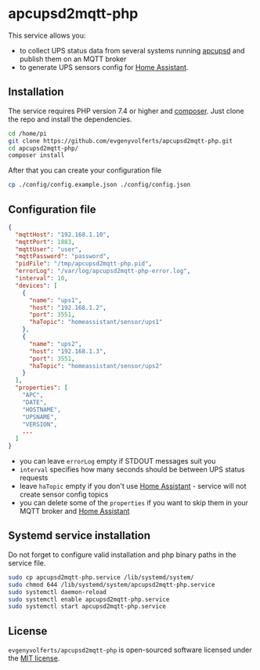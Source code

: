 # apcupsd2mqtt-php

This service allows you:
- to collect UPS status data from several systems running [apcupsd](http://www.apcupsd.org/) and publish them on an MQTT broker 
- to generate UPS sensors config for [Home Assistant](https://www.home-assistant.io).

## Installation

The service requires PHP version 7.4 or higher and [composer](https://getcomposer.org/download/). Just clone the repo and install the dependencies.

```bash
cd /home/pi
git clone https://github.com/evgenyvolferts/apcupsd2mqtt-php.git
cd apcupsd2mqtt-php/
composer install
```
After that you can create your configuration file
```bash
cp ./config/config.example.json ./config/config.json
```
## Configuration file
```json
{
  "mqttHost": "192.168.1.10",
  "mqttPort": 1883,
  "mqttUser": "user",
  "mqttPassword": "password",
  "pidFile": "/tmp/apcupsd2mqtt-php.pid",
  "errorLog": "/var/log/apcupsd2mqtt-php-error.log",
  "interval": 10,
  "devices": [
    {
      "name": "ups1",
      "host": "192.168.1.2",
      "port": 3551,
      "haTopic": "homeassistant/sensor/ups1"
    },
    {
      "name": "ups2",
      "host": "192.168.1.3",
      "port": 3551,
      "haTopic": "homeassistant/sensor/ups2"
    }
  ],
  "properties": [
    "APC",
    "DATE",
    "HOSTNAME",
    "UPSNAME",
    "VERSION",
    ...
  ]
}
```
- you can leave `errorLog` empty if STDOUT messages suit you
- `interval` specifies how many seconds should be between UPS status requests
- leave `haTopic` empty if you don't use [Home Assistant](https://www.home-assistant.io) - service will not create sensor config topics
- you can delete some of the `properties` if you want to skip them in your MQTT broker and [Home Assistant](https://www.home-assistant.io)

## Systemd service installation
Do not forget to configure valid installation and php binary paths in the service file. 
```bash
sudo cp apcupsd2mqtt-php.service /lib/systemd/system/
sudo chmod 644 /lib/systemd/system/apcupsd2mqtt-php.service
sudo systemctl daemon-reload
sudo systemctl enable apcupsd2mqtt-php.service
sudo systemctl start apcupsd2mqtt-php.service
```

## License

`evgenyvolferts/apcupsd2mqtt-php` is open-sourced software licensed under the [MIT license](LICENSE).